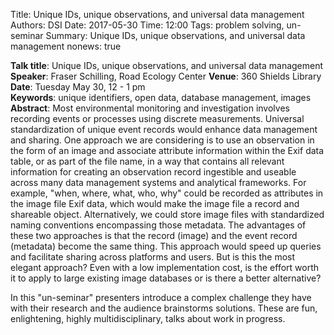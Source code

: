 Title: Unique IDs, unique observations, and universal data management
Authors: DSI
Date: 2017-05-30
Time: 12:00
Tags: problem solving, un-seminar
Summary: Unique IDs, unique observations, and universal data management
nonews: true

__Talk title__: Unique IDs, unique observations, and universal data management
__Speaker__: Fraser Schilling, Road Ecology Center 
__Venue__: 360 Shields Library   
__Date__: Tuesday May 30, 12 - 1 pm   
__Keywords__: unique identifiers, open data, database management, images
__Abstract__: Most environmental monitoring and investigation involves recording events or processes using discrete measurements. Universal standardization of unique event records would enhance data management and sharing. One approach we are considering is to use an observation in the form of an image and associate attribute information within the Exif data table, or as part of the file name, in a way that contains all relevant information for creating an observation record ingestible and useable across many data management systems and analytical frameworks. For example, "when, where, what, who, why" could be recorded as attributes in the image file Exif data, which would make the image file a record and shareable object. Alternatively, we could store image files with standardized naming conventions encompassing those metadata. The advantages of these two approaches is that the record (image) and the event record (metadata) become the same thing. This approach would speed up queries and facilitate sharing across platforms and users. But is this the most elegant approach? Even with a low implementation cost, is the effort worth it to apply to large existing image databases or is there a better alternative?

In this "un-seminar" presenters introduce a complex challenge they have with their research and the audience brainstorms solutions. These are fun, enlightening, highly multidisciplinary, talks about work in progress.
